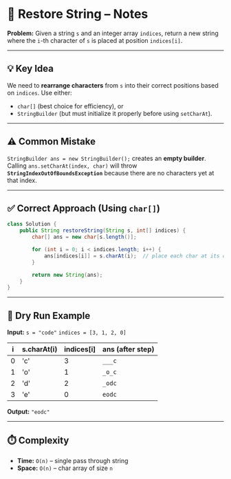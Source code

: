 

# 📝 Restore String – Notes

**Problem:**
Given a string `s` and an integer array `indices`, return a new string where the `i`-th character of `s` is placed at position `indices[i]`.

---

## 💡 Key Idea

We need to **rearrange characters** from `s` into their correct positions based on `indices`.
Use either:

* `char[]` (best choice for efficiency), or
* `StringBuilder` (but must initialize it properly before using `setCharAt`).

---

## ⚠️ Common Mistake

`StringBuilder ans = new StringBuilder();` creates an **empty builder**.
Calling `ans.setCharAt(index, char)` will throw **`StringIndexOutOfBoundsException`**
because there are no characters yet at that index.

---

## ✅ Correct Approach (Using `char[]`)

```java
class Solution {
    public String restoreString(String s, int[] indices) {
        char[] ans = new char[s.length()];

        for (int i = 0; i < indices.length; i++) {
            ans[indices[i]] = s.charAt(i);  // place each char at its correct index
        }

        return new String(ans);
    }
}
```

---

## 🧠 Dry Run Example

**Input:**
`s = "code"`
`indices = [3, 1, 2, 0]`

| i | s.charAt(i) | indices[i] | ans (after step) |
| - | ----------- | ---------- | ---------------- |
| 0 | 'c'         | 3          | `___c`           |
| 1 | 'o'         | 1          | `_o_c`           |
| 2 | 'd'         | 2          | `_odc`           |
| 3 | 'e'         | 0          | `eodc`           |

**Output:** `"eodc"`

---

## ⏱️ Complexity

* **Time:** `O(n)` – single pass through string
* **Space:** `O(n)` – char array of size `n`


